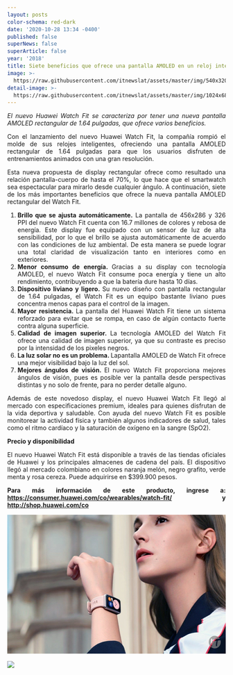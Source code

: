 ```yaml
---
layout: posts
color-schema: red-dark
date: '2020-10-28 13:34 -0400'
published: false
superNews: false
superArticle: false
year: '2018'
title: Siete beneficios que ofrece una pantalla AMOLED en un reloj inteligente
image: >-
  https://raw.githubusercontent.com/itnewslat/assets/master/img/540x320/Smart-Watch-Huawei-p.jpg
detail-image: >-
  https://raw.githubusercontent.com/itnewslat/assets/master/img/1024x680/Smart-Watch-Huawei-g.jpg
---
```

<p style="text-align: justify;"><em>El nuevo Huawei Watch Fit se caracteriza por tener una nueva pantalla AMOLED rectangular de 1.64 pulgadas, que ofrece varios beneficios.</em></p>
<p style="text-align: justify;">Con el lanzamiento del nuevo Huawei Watch Fit, la compañía rompió el molde de sus relojes inteligentes, ofreciendo una pantalla AMOLED rectangular de 1.64 pulgadas para que los usuarios disfruten de entrenamientos animados con una gran resolución.</p>
<p style="text-align: justify;">Esta nueva propuesta de display rectangular ofrece como resultado una relación pantalla-cuerpo de hasta el 70%, lo que hace que el smartwatch sea espectacular para mirarlo desde cualquier ángulo. A continuación, siete de los más importantes beneficios que ofrece la nueva pantalla AMOLED rectangular del Watch Fit.</p>

<ol style="text-align: justify;">
	<li><strong>Brillo que se ajusta automáticamente.</strong> La pantalla de 456x286 y 326 PPI del nuevo Watch Fit cuenta con 16.7 millones de colores y rebosa de energía. Este display fue equipado con un sensor de luz de alta sensibilidad, por lo que el brillo se ajusta automáticamente de acuerdo con las condiciones de luz ambiental. De esta manera se puede lograr una total claridad de visualización tanto en interiores como en exteriores.</li>
	<li><strong>Menor consumo de energía. </strong>Gracias a su display con tecnología AMOLED, el nuevo Watch Fit consume poca energía y tiene un alto rendimiento, contribuyendo a que la batería dure hasta 10 días.</li>
	<li><strong>Dispositivo liviano y ligero. </strong>Su nuevo diseño con pantalla rectangular de 1.64 pulgadas, el Watch Fit es un equipo bastante liviano pues concentra menos capas para el control de la imagen.</li>
	<li><strong>Mayor resistencia. </strong>La pantalla del Huawei Watch Fit tiene un sistema reforzado para evitar que se rompa, en caso de algún contacto fuerte contra alguna superficie.</li>
	<li><strong>Calidad de imagen superior. </strong>La tecnología AMOLED del Watch Fit ofrece una calidad de imagen superior, ya que su contraste es preciso por la intensidad de los pixeles negros.</li>
	<li><strong>La luz solar no es un problema. </strong>Lapantalla AMOLED de Watch Fit ofrece una mejor visibilidad bajo la luz del sol.</li>
	<li><strong>Mejores ángulos de visión.  </strong>El nuevo Watch Fit proporciona mejores ángulos de visión, pues es posible ver la pantalla desde perspectivas distintas y no solo de frente, para no perder detalle alguno.</li>
</ol>
<p style="text-align: justify;">Además de este novedoso display, el nuevo Huawei Watch Fit llegó al mercado con especificaciones premium, ideales para quienes disfrutan de la vida deportiva y saludable. Con ayuda del nuevo Watch Fit es posible monitorear la actividad física y también algunos indicadores de salud, tales como el ritmo cardíaco y la saturación de oxígeno en la sangre (SpO2).</p>
<p style="text-align: justify;"><strong>Precio y disponibilidad</strong></p>
<p style="text-align: justify;">El nuevo Huawei Watch Fit está disponible a través de las tiendas oficiales de Huawei y los principales almacenes de cadena del país. El dispositivo llegó al mercado colombiano en colores naranja melón, negro grafito, verde menta y rosa cereza. Puede adquirirse en $399.900 pesos.  <strong>
</strong></p>
<p style="text-align: justify;"><strong>Para más información de este producto, ingrese a: </strong><a href="https://consumer.huawei.com/co/wearables/watch-fit/"><strong>https://consumer.huawei.com/co/wearables/watch-fit/</strong></a><strong>  y </strong><a href="http://shop.huawei.com/co"><strong>http://shop.huawei.com/co</strong></a></p>
<p style="text-align: justify;"><img class="alignnone" src="https://raw.githubusercontent.com/itnewslat/assets/master/img/540x320/Smart-Watch-Huawei-p.jpg" alt="" width="540" height="320" /></p>
<img src="https://tracker.metricool.com/c3po.jpg?hash=56f88a41e39ab42c063cc51676587a04"/>
